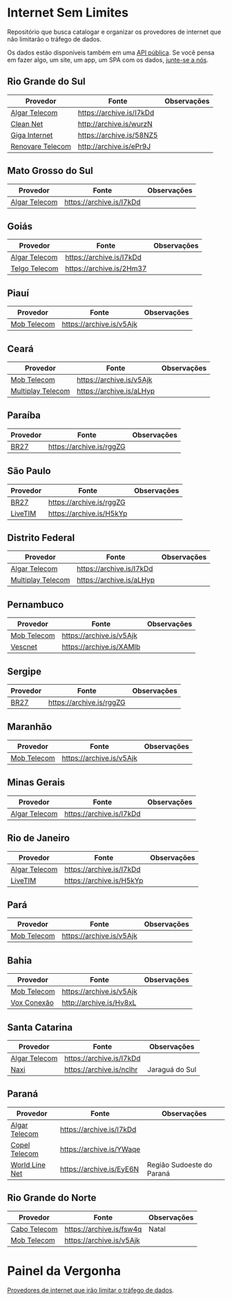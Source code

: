 # Internet Sem Limites

Repositório que busca catalogar e organizar os provedores de internet que não limitarão o tráfego de dados.

Os dados estão disponíveis também em uma [API pública](http://github.com/cuducos/InternetSemLimitesCMS). Se você pensa em fazer algo, um site, um app, um SPA com os dados, [junte-se a nós](https://github.com/jlcarvalho/InternetSemLimites/issues/9).


## Rio Grande do Sul

| Provedor | Fonte | Observações |
|----------|-------|-------------|
| [Algar Telecom](http://www.algartelecom.com.br/) | https://archive.is/I7kDd |  &nbsp; |
| [Clean Net](http://www.cleannet.com.br/) | http://archive.is/wurzN |  &nbsp; |
| [Giga Internet](http://www.giga.com.br/) | https://archive.is/58NZ5 |  &nbsp; |
| [Renovare Telecom](http://www.renovaretelecom.com.br/) | http://archive.is/ePr9J |  &nbsp; |

## Mato Grosso do Sul

| Provedor | Fonte | Observações |
|----------|-------|-------------|
| [Algar Telecom](http://www.algartelecom.com.br/) | https://archive.is/I7kDd |  &nbsp; |

## Goiás

| Provedor | Fonte | Observações |
|----------|-------|-------------|
| [Algar Telecom](http://www.algartelecom.com.br/) | https://archive.is/I7kDd |  &nbsp; |
| [Telgo Telecom](http://telgo.com.br/) | https://archive.is/2Hm37 |  &nbsp; |

## Piauí

| Provedor | Fonte | Observações |
|----------|-------|-------------|
| [Mob Telecom](http://www.mobtelecom.com.br/) | https://archive.is/v5Ajk |  &nbsp; |

## Ceará

| Provedor | Fonte | Observações |
|----------|-------|-------------|
| [Mob Telecom](http://www.mobtelecom.com.br/) | https://archive.is/v5Ajk |  &nbsp; |
| [Multiplay Telecom](http://www.multiplaytelecom.com.br/) | https://archive.is/aLHyp |  &nbsp; |

## Paraíba

| Provedor | Fonte | Observações |
|----------|-------|-------------|
| [BR27](http://www.br27.com.br/) | https://archive.is/rggZG |  &nbsp; |

## São Paulo

| Provedor | Fonte | Observações |
|----------|-------|-------------|
| [BR27](http://www.br27.com.br/) | https://archive.is/rggZG |  &nbsp; |
| [LiveTIM](http://www.livetim.tim.com.br/) | https://archive.is/H5kYp |  &nbsp; |

## Distrito Federal

| Provedor | Fonte | Observações |
|----------|-------|-------------|
| [Algar Telecom](http://www.algartelecom.com.br/) | https://archive.is/I7kDd |  &nbsp; |
| [Multiplay Telecom](http://www.multiplaytelecom.com.br/) | https://archive.is/aLHyp |  &nbsp; |

## Pernambuco

| Provedor | Fonte | Observações |
|----------|-------|-------------|
| [Mob Telecom](http://www.mobtelecom.com.br/) | https://archive.is/v5Ajk |  &nbsp; |
| [Vescnet](http://www.vescnet.com.br/) | https://archive.is/XAMlb |  &nbsp; |

## Sergipe

| Provedor | Fonte | Observações |
|----------|-------|-------------|
| [BR27](http://www.br27.com.br/) | https://archive.is/rggZG |  &nbsp; |

## Maranhão

| Provedor | Fonte | Observações |
|----------|-------|-------------|
| [Mob Telecom](http://www.mobtelecom.com.br/) | https://archive.is/v5Ajk |  &nbsp; |

## Minas Gerais

| Provedor | Fonte | Observações |
|----------|-------|-------------|
| [Algar Telecom](http://www.algartelecom.com.br/) | https://archive.is/I7kDd |  &nbsp; |

## Rio de Janeiro

| Provedor | Fonte | Observações |
|----------|-------|-------------|
| [Algar Telecom](http://www.algartelecom.com.br/) | https://archive.is/I7kDd |  &nbsp; |
| [LiveTIM](http://www.livetim.tim.com.br/) | https://archive.is/H5kYp |  &nbsp; |

## Pará

| Provedor | Fonte | Observações |
|----------|-------|-------------|
| [Mob Telecom](http://www.mobtelecom.com.br/) | https://archive.is/v5Ajk |  &nbsp; |

## Bahia

| Provedor | Fonte | Observações |
|----------|-------|-------------|
| [Mob Telecom](http://www.mobtelecom.com.br/) | https://archive.is/v5Ajk |  &nbsp; |
| [Vox Conexão](http://www.voxconexao.com.br/) | http://archive.is/Hv8xL |  &nbsp; |

## Santa Catarina

| Provedor | Fonte | Observações |
|----------|-------|-------------|
| [Algar Telecom](http://www.algartelecom.com.br/) | https://archive.is/I7kDd |  &nbsp; |
| [Naxi](http://www.naxi.com.br/) | https://archive.is/nclhr |  Jaraguá do Sul |

## Paraná

| Provedor | Fonte | Observações |
|----------|-------|-------------|
| [Algar Telecom](http://www.algartelecom.com.br/) | https://archive.is/I7kDd |  &nbsp; |
| [Copel Telecom](http://www.copeltelecom.com/) | https://archive.is/YWaqe |  &nbsp; |
| [World Line Net](http://www.wln.com.br/) | https://archive.is/EyE6N |  Região Sudoeste do Paraná |

## Rio Grande do Norte

| Provedor | Fonte | Observações |
|----------|-------|-------------|
| [Cabo Telecom](http://cabotelecom.com.br) | https://archive.is/fsw4q |  Natal |
| [Mob Telecom](http://www.mobtelecom.com.br/) | https://archive.is/v5Ajk |  &nbsp; |


# Painel da Vergonha

[Provedores de internet que irão limitar o tráfego de dados](HALL_OF_SHAME.md).
